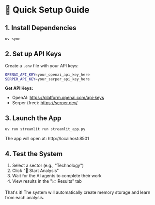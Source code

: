 # 🚀 Quick Setup Guide

## 1. Install Dependencies
```bash
uv sync
```

## 2. Set up API Keys
Create a `.env` file with your API keys:
```bash
OPENAI_API_KEY=your_openai_api_key_here
SERPER_API_KEY=your_serper_api_key_here
```

**Get API Keys:**
- OpenAI: https://platform.openai.com/api-keys
- Serper (free): https://serper.dev/

## 3. Launch the App
```bash
uv run streamlit run streamlit_app.py
```

The app will open at: http://localhost:8501

## 4. Test the System
1. Select a sector (e.g., "Technology")
2. Click "🚀 Start Analysis"
3. Wait for the AI agents to complete their work
4. View results in the "📈 Results" tab

That's it! The system will automatically create memory storage and learn from each analysis. 

